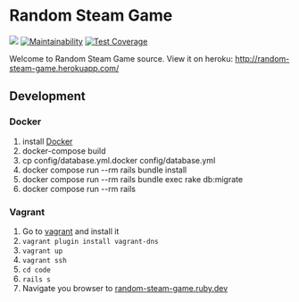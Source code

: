 # Random Steam Game

![](https://api.travis-ci.org/deniskorobicyn/random-steam-game.svg?branch=master)
[![Maintainability](https://api.codeclimate.com/v1/badges/4afe18cb77a782fe4455/maintainability)](https://codeclimate.com/github/deniskorobicyn/random-steam-game/maintainability)
[![Test Coverage](https://api.codeclimate.com/v1/badges/4afe18cb77a782fe4455/test_coverage)](https://codeclimate.com/github/deniskorobicyn/random-steam-game/test_coverage)

Welcome to Random Steam Game source. View it on heroku: http://random-steam-game.herokuapp.com/

## Development

### Docker

1. install [Docker](https://www.docker.com/)
2. docker-compose build
3. cp config/database.yml.docker config/database.yml
4. docker compose run --rm rails bundle install
5. docker compose run --rm rails bundle exec rake db:migrate
6. docker compose run --rm rails

### Vagrant
1. Go to [vagrant](https://www.vagrantup.com/downloads.html) and install it
2. `vagrant plugin install vagrant-dns`
3. `vagrant up`
4. `vagrant ssh`
5. `cd code`
6. `rails s`
7. Navigate you browser to [random-steam-game.ruby.dev](random-steam-game.ruby.dev)
